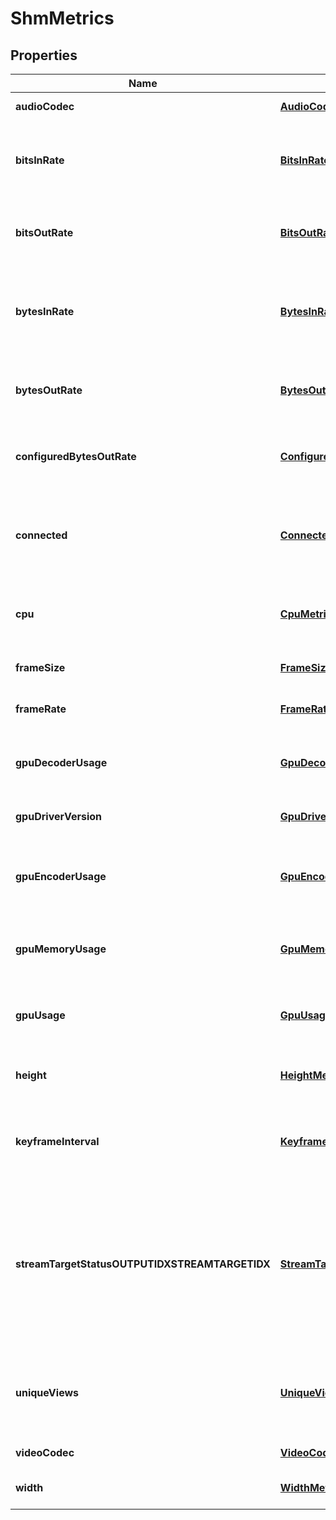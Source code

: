 
# ShmMetrics

## Properties
Name | Type | Description | Notes
------------ | ------------- | ------------- | -------------
**audioCodec** | [**AudioCodecMetric**](AudioCodecMetric.md) | The audio codec of the video source. |  [optional]
**bitsInRate** | [**BitsInRateMetric**](BitsInRateMetric.md) | The rate of the stream traveling from the source encoder to Wowza Streaming Cloud, in kilobits per second. |  [optional]
**bitsOutRate** | [**BitsOutRateMetric**](BitsOutRateMetric.md) | The total actual bitrate of all outbound video streams, in kilobits per second. |  [optional]
**bytesInRate** | [**BytesInRateMetric**](BytesInRateMetric.md) | The rate of the stream traveling from the source encoder to Wowza Streaming Cloud, in kilobytes per second. |  [optional]
**bytesOutRate** | [**BytesOutRateMetric**](BytesOutRateMetric.md) | The total actual bitrate of all outbound video streams, in kilobytes per second. |  [optional]
**configuredBytesOutRate** | [**ConfiguredBytesOutRateMetric**](ConfiguredBytesOutRateMetric.md) | The total configured bitrate of all outbound video streams, in kilobits per second. |  [optional]
**connected** | [**ConnectedMetric**](ConnectedMetric.md) | The connection status of the video source. **Yes** means the source is connected. **No** means the source is not connected. |  [optional]
**cpu** | [**CpuMetric**](CpuMetric.md) | The percentage of available CPU power on the virtual host being used by the transcoder. |  [optional]
**frameSize** | [**FrameSizeMetric**](FrameSizeMetric.md) | The frame size of the video source, in pixels. |  [optional]
**frameRate** | [**FrameRateMetric**](FrameRateMetric.md) | The frame rate of the video source, in frames per second. |  [optional]
**gpuDecoderUsage** | [**GpuDecoderUsageMetric**](GpuDecoderUsageMetric.md) | The percentage of the GPU decoding power on the virtual host being used by the transcoder. |  [optional]
**gpuDriverVersion** | [**GpuDriverVersionMetric**](GpuDriverVersionMetric.md) | The version of the GPU driver on the virtual host. |  [optional]
**gpuEncoderUsage** | [**GpuEncoderUsageMetric**](GpuEncoderUsageMetric.md) | The percentage of available GPU encoding power on the virtual host being used by the transcoder. |  [optional]
**gpuMemoryUsage** | [**GpuMemoryUsageMetric**](GpuMemoryUsageMetric.md) | The percentage of the GPU memory usage on the virtual host being used by the transcoder. |  [optional]
**gpuUsage** | [**GpuUsageMetric**](GpuUsageMetric.md) | The percentage of the total GPU usage on the virtual host being used by the transcoder. |  [optional]
**height** | [**HeightMetric**](HeightMetric.md) | The height of the frame of the video source frame, in pixels. |  [optional]
**keyframeInterval** | [**KeyframeIntervalMetric**](KeyframeIntervalMetric.md) | The number of video frames compressed in a group of pictures (GOP) between keyframes. |  [optional]
**streamTargetStatusOUTPUTIDXSTREAMTARGETIDX** | [**StreamTargetStatusOUTPUTIDXSTREAMTARGETIDXMetric**](StreamTargetStatusOUTPUTIDXSTREAMTARGETIDXMetric.md) | The status of the identified stream target assigned to the identified output. OUTPUTIDX identifies the output and STREAMTARGETIDX identifies the stream target. A status is returned for every stream target used by the transcoder. |  [optional]
**uniqueViews** | [**UniqueViewsMetric**](UniqueViewsMetric.md) | The number of IP addresses that received at least one chunk of the stream on any player or device in a 24-hour period. |  [optional]
**videoCodec** | [**VideoCodecMetric**](VideoCodecMetric.md) | The video codec of the video source. |  [optional]
**width** | [**WidthMetric**](WidthMetric.md) | The width of the frame of the video source, in pixels. |  [optional]



